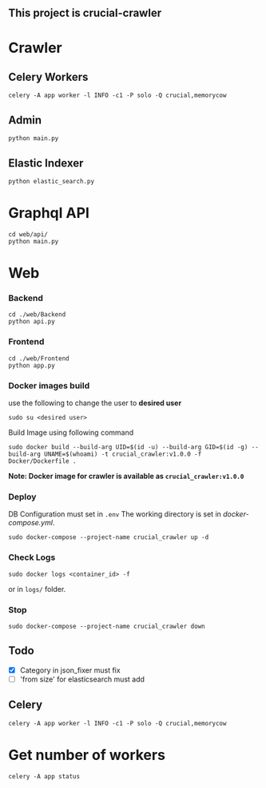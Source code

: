 ## **This project is crucial-crawler**

# Crawler

## Celery Workers
```shell
celery -A app worker -l INFO -c1 -P solo -Q crucial,memorycow
```

## Admin
```shell
python main.py
```

## Elastic Indexer
```shell
python elastic_search.py
```

# Graphql API
```shell
cd web/api/
python main.py
```

# Web
### Backend
```shell
cd ./web/Backend
python api.py
```

### Frontend
```shell
cd ./web/Frontend
python app.py
```

### Docker images build

use the following to change the user to **desired user**

```shell
sudo su <desired user>
```

Build Image using following command

```shell
sudo docker build --build-arg UID=$(id -u) --build-arg GID=$(id -g) --build-arg UNAME=$(whoami) -t crucial_crawler:v1.0.0 -f Docker/Dockerfile .
```

**Note: Docker image for crawler is available as `crucial_crawler:v1.0.0`**

### Deploy

DB Configuration must set in `.env`
The working directory is set in _docker-compose.yml_.

```shell
sudo docker-compose --project-name crucial_crawler up -d
```

### Check Logs

```shell
sudo docker logs <container_id> -f 
```

or in `logs/` folder.

### Stop

```shell
sudo docker-compose --project-name crucial_crawler down
```

## Todo

- [X] Category in json_fixer must fix
- [ ] 'from size' for elasticsearch must add

## Celery

```shell
celery -A app worker -l INFO -c1 -P solo -Q crucial,memorycow
```

# Get number of workers

```shell
celery -A app status
```
